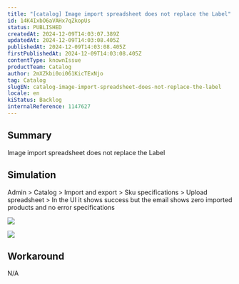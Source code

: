 ```yaml
---
title: "[catalog] Image import spreadsheet does not replace the Label"
id: 14K4IxbO6aVAHx7qZkopUs
status: PUBLISHED
createdAt: 2024-12-09T14:03:07.389Z
updatedAt: 2024-12-09T14:03:08.405Z
publishedAt: 2024-12-09T14:03:08.405Z
firstPublishedAt: 2024-12-09T14:03:08.405Z
contentType: knownIssue
productTeam: Catalog
author: 2mXZkbi0oi061KicTExNjo
tag: Catalog
slugEN: catalog-image-import-spreadsheet-does-not-replace-the-label
locale: en
kiStatus: Backlog
internalReference: 1147627
---
```


## Summary


Image import spreadsheet does not replace the Label


##

## Simulation


Admin > Catalog > Import and export > Sku specifications > Upload spreadsheet >
In the UI it shows success but the email shows zero imported products and no error specifications

 ![](https://vtexhelp.zendesk.com/attachments/token/kisyvWtG1pHFXiOJUpAKuvegC/?name=image.png)

 ![](https://vtexhelp.zendesk.com/attachments/token/Xspj9Ld4DLyZPpwJIdHq6cq0i/?name=image.png)


##

## Workaround


N/A





